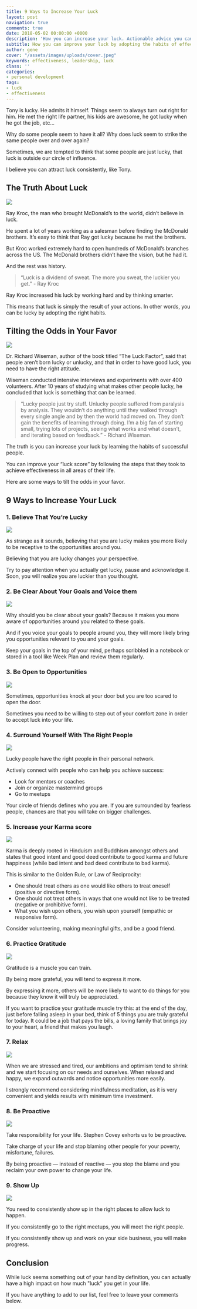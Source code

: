 ```yaml
---
title: 9 Ways to Increase Your Luck
layout: post
navigation: true
comments: true
date: 2018-05-02 00:00:00 +0000
description: 'How you can increase your luck. Actionable advice you can start applying today. '
subtitle: How you can improve your luck by adopting the habits of effective people
author: gene
cover: "/assets/images/uploads/cover.jpeg"
keywords: effectiveness, leadership, luck
class: ''
categories:
- personal development
tags:
- luck
- effectiveness
---
```

Tony is lucky. He admits it himself. Things seem to always turn out right for him. He met the right life partner, his kids are awesome, he got lucky when he got the job, etc...

Why do some people seem to have it all? Why does luck seem to strike the same people over and over again?

Sometimes, we are tempted to think that some people are just lucky, that luck is outside our circle of influence.

I believe you can attract luck consistently, like Tony.

## **The Truth About Luck**

![](/assets/images/uploads/mcdo.jpg)

Ray Kroc, the man who brought McDonald’s to the world, didn’t believe in luck.

He spent a lot of years working as a salesman before finding the McDonald brothers. It’s easy to think that Ray got lucky because he met the brothers.

But Kroc worked extremely hard to open hundreds of McDonald’s branches across the US. The McDonald brothers didn’t have the vision, but he had it.

And the rest was history.

> “Luck is a dividend of sweat. The more you sweat, the luckier you get.” - Ray Kroc

Ray Kroc increased his luck by working hard and by thinking smarter.

This means that luck is simply the result of your actions. In other words, you can be lucky by adopting the right habits.

## **Tilting the Odds in Your Favor**

![](/assets/images/uploads/odds.jpeg)

Dr. Richard Wiseman, author of the book titled “The Luck Factor”, said that people aren’t born lucky or unlucky, and that in order to have good luck, you need to have the right attitude.

Wiseman conducted intensive interviews and experiments with over 400 volunteers. After 10 years of studying what makes other people lucky, he concluded that luck is something that can be learned.

> “Lucky people just try stuff. Unlucky people suffered from paralysis by analysis. They wouldn’t do anything until they walked through every single angle and by then the world had moved on. They don’t gain the benefits of learning through doing. I’m a big fan of starting small, trying lots of projects, seeing what works and what doesn’t, and iterating based on feedback.” - Richard Wiseman.

The truth is you can increase your luck by learning the habits of successful people.

You can improve your “luck score” by following the steps that they took to achieve effectiveness in all areas of their life.

Here are some ways to tilt the odds in your favor.

## 9 Ways to Increase Your Luck

### 1. Believe That You’re Lucky

![](/assets/images/uploads/1.jpeg)

As strange as it sounds, believing that you are lucky makes you more likely to be receptive to the opportunities around you.

Believing that you are lucky changes your perspective.

Try to pay attention when you actually get lucky, pause and acknowledge it. Soon, you will realize you are luckier than you thought.

### 2. Be Clear About Your Goals and Voice them

![](/assets/images/uploads/3.jpeg)

Why should you be clear about your goals? Because it makes you more aware of opportunities around you related to these goals.

And if you voice your goals to people around you, they will more likely bring you opportunities relevant to you and your goals.

Keep your goals in the top of your mind, perhaps scribbled in a notebook or stored in a tool like Week Plan and review them regularly.

### 3. Be Open to Opportunities

![](/assets/images/uploads/9.jpeg)

Sometimes, opportunities knock at your door but you are too scared to open the door.

Sometimes you need to be willing to step out of your comfort zone in order to accept luck into your life.

### 4. Surround Yourself With The Right People

![](/assets/images/uploads/12.jpeg)

Lucky people have the right people in their personal network. 

Actively connect with people who can help you achieve success:

- Look for mentors or coaches
- Join or organize mastermind groups
- Go to meetups

Your circle of friends defines who you are. If you are surrounded by fearless people, chances are that you will take on bigger challenges.

### 5. Increase your Karma score

![](/assets/images/uploads/14.jpeg)

Karma is deeply rooted in Hinduism and Buddhism amongst others and states that good intent and good deed contribute to good karma and future happiness (while bad intent and bad deed contribute to bad karma).

This is similar to the Golden Rule, or Law of Reciprocity:

- One should treat others as one would like others to treat oneself (positive or directive form).
- One should not treat others in ways that one would not like to be treated (negative or prohibitive form).
- What you wish upon others, you wish upon yourself (empathic or responsive form).

Consider volunteering, making meaningful gifts, and be a good friend.

### 6. Practice Gratitude

![](/assets/images/uploads/18.jpeg)

Gratitude is a muscle you can train. 

By being more grateful, you will tend to express it more.

By expressing it more, others will be more likely to want to do things for you because they know it will truly be appreciated.

If you want to practice your gratitude muscle try this: at the end of the day, just before falling asleep in your bed, think of 5 things you are truly grateful for today. It could be a job that pays the bills, a loving family that brings joy to your heart, a friend that makes you laugh.

### 7. Relax

![](/assets/images/uploads/20.jpeg)

When we are stressed and tired, our ambitions and optimism tend to shrink and we start focusing on our needs and ourselves. When relaxed and happy, we expand outwards and notice opportunities more easily.

I strongly recommend considering mindfulness meditation, as it is very convenient and yields results with minimum time investment.


### 8. Be Proactive

![](/assets/images/uploads/23.jpeg)

Take responsibility for your life. Stephen Covey exhorts us to be proactive.

Take charge of your life and stop blaming other people for your poverty, misfortune, failures.

By being proactive — instead of reactive — you stop the blame and you reclaim your own power to change your life.

### 9. Show Up

![](/assets/images/uploads/25.jpeg)

You need to consistently show up in the right places to allow luck to happen.

If you consistently go to the right meetups, you will meet the right people. 

If you consistently show up and work on your side business, you will make progress.

## **Conclusion**

While luck seems something out of your hand by definition, you can actually have a high impact on how much "luck" you get in your life.

If you have anything to add to our list, feel free to leave your comments below.